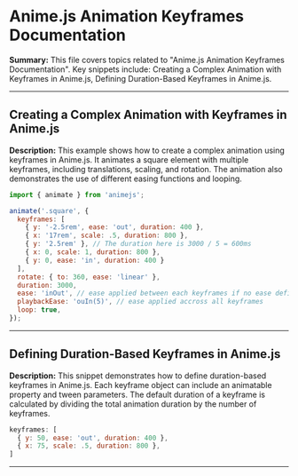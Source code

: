 # Anime.js Animation Keyframes Documentation

**Summary:** This file covers topics related to "Anime.js Animation Keyframes Documentation". Key snippets include: Creating a Complex Animation with Keyframes in Anime.js, Defining Duration-Based Keyframes in Anime.js.

---

## Creating a Complex Animation with Keyframes in Anime.js

**Description:** This example shows how to create a complex animation using keyframes in Anime.js. It animates a square element with multiple keyframes, including translations, scaling, and rotation. The animation also demonstrates the use of different easing functions and looping.

```javascript
import { animate } from 'animejs';

animate('.square', {
  keyframes: [
    { y: '-2.5rem', ease: 'out', duration: 400 },
    { x: '17rem', scale: .5, duration: 800 },
    { y: '2.5rem' }, // The duration here is 3000 / 5 = 600ms
    { x: 0, scale: 1, duration: 800 },
    { y: 0, ease: 'in', duration: 400 }
  ],
  rotate: { to: 360, ease: 'linear' },
  duration: 3000,
  ease: 'inOut', // ease applied between each keyframes if no ease defined
  playbackEase: 'ouIn(5)', // ease applied accross all keyframes
  loop: true,
});
```

---

## Defining Duration-Based Keyframes in Anime.js

**Description:** This snippet demonstrates how to define duration-based keyframes in Anime.js. Each keyframe object can include an animatable property and tween parameters. The default duration of a keyframe is calculated by dividing the total animation duration by the number of keyframes.

```javascript
keyframes: [
  { y: 50, ease: 'out', duration: 400 },
  { x: 75, scale: .5, duration: 800 },
]
```

---